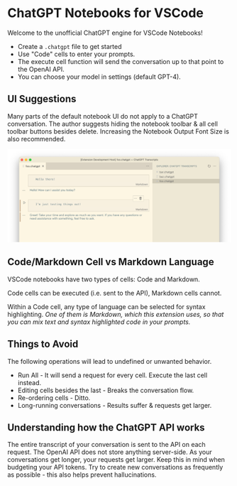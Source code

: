 # ChatGPT Notebooks for VSCode

Welcome to the unofficial ChatGPT engine for VSCode Notebooks!

* Create a `.chatgpt` file to get started
* Use "Code" cells to enter your prompts.
* The execute cell function will send the conversation up to that point to the OpenAI API.
* You can choose your model in settings (default GPT-4).

## UI Suggestions

Many parts of the default notebook UI do not apply to a ChatGPT conversation. The author suggests hiding the notebook toolbar & all cell toolbar buttons besides delete. Increasing the Notebook Output Font Size is also recommended.

![](./media/ui-suggestion.png)

## Code/Markdown Cell vs Markdown Language

VSCode notebooks have two types of cells: Code and Markdown.

Code cells can be executed (i.e. sent to the API), Markdown cells cannot.

Within a Code cell, any type of language can be selected for syntax highlighting. *One of them is Markdown, which this extension uses, so that you can mix text and syntax highlighted code in your prompts.*


## Things to Avoid

The following operations will lead to undefined or unwanted behavior.
* Run All - It will send a request for every cell. Execute the last cell instead.
* Editing cells besides the last - Breaks the conversation flow.
* Re-ordering cells - Ditto.
* Long-running conversations - Results suffer & requests get larger.

## Understanding how the ChatGPT API works

The entire transcript of your conversation is sent to the API on each request. The OpenAI API does not store anything server-side. As your conversations get longer, your requests get larger. Keep this in mind when budgeting your API tokens. Try to create new conversations as frequently as possible - this also helps prevent hallucinations.
